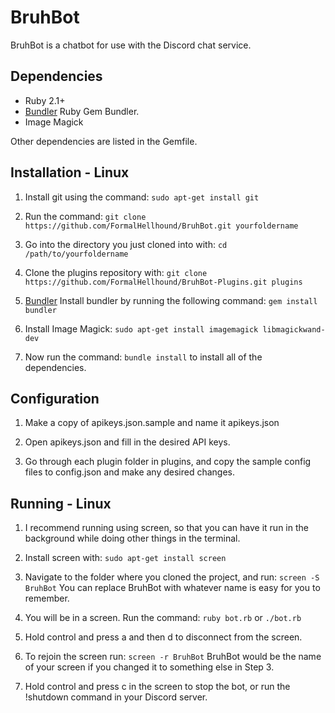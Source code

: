 BruhBot
=======
BruhBot is a chatbot for use with the Discord chat service.

Dependencies
------------
* Ruby 2.1+
* [Bundler](https://github.com/bundler/bundler) Ruby Gem Bundler.
* Image Magick

Other dependencies are listed in the Gemfile.

Installation - Linux
------------
1. Install git using the command:
       `sudo apt-get install git`

2. Run the command:
      `git clone https://github.com/FormalHellhound/BruhBot.git yourfoldername`

3. Go into the directory you just cloned into with:
     `cd /path/to/yourfoldername`

4. Clone the plugins repository with:
     `git clone https://github.com/FormalHellhound/BruhBot-Plugins.git plugins`

5. [Bundler](https://github.com/bundler/bundler)
   Install bundler by running the following command:
	   `gem install bundler`

6. Install Image Magick:
   `sudo apt-get install imagemagick libmagickwand-dev`

7. Now run the command:
     `bundle install`
   to install all of the dependencies.

Configuration
------------
1. Make a copy of apikeys.json.sample and name it apikeys.json

2. Open apikeys.json and fill in the desired API keys.

3. Go through each plugin folder in plugins, and copy the sample config files to config.json and make any desired changes.

Running - Linux
------------
1. I recommend running using screen, so that you can have it run in the background while
   doing other things in the terminal.

2. Install screen with:
     `sudo apt-get install screen`

3. Navigate to the folder where you cloned the project, and run:
     `screen -S BruhBot`
   You can replace BruhBot with whatever name is easy for you to remember.

4. You will be in a screen. Run the command:
     `ruby bot.rb` or `./bot.rb`

5. Hold control and press a and then d to disconnect from the screen.

6. To rejoin the screen run:
     `screen -r BruhBot`
   BruhBot would be the name of your screen if you changed it to something else in Step 3.

7. Hold control and press c in the screen to stop the bot, or run the !shutdown command in your Discord server.
